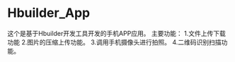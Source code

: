 # Hbuilder_App
这个是基于Hbuilder开发工具开发的手机APP应用。
主要功能：
1.文件上传下载功能
2.图片的压缩上传功能。
3.调用手机摄像头进行拍照。
4.二维码识别扫描功能。
